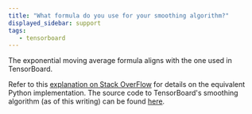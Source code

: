 ```yaml
---
title: "What formula do you use for your smoothing algorithm?"
displayed_sidebar: support
tags:
   - tensorboard
---
```

The exponential moving average formula aligns with the one used in TensorBoard. 

Refer to this [explanation on Stack OverFlow](https://stackoverflow.com/questions/42281844/what-is-the-mathematics-behind-the-smoothing-parameter-in-tensorboards-scalar/75421930#75421930) for details on the equivalent Python implementation. The source code to TensorBoard's smoothing algorithm (as of this writing) can be found [here](https://github.com/tensorflow/tensorboard/blob/34877f15153e1a2087316b9952c931807a122aa7/tensorboard/components/vz_line_chart2/line-chart.ts#L699).